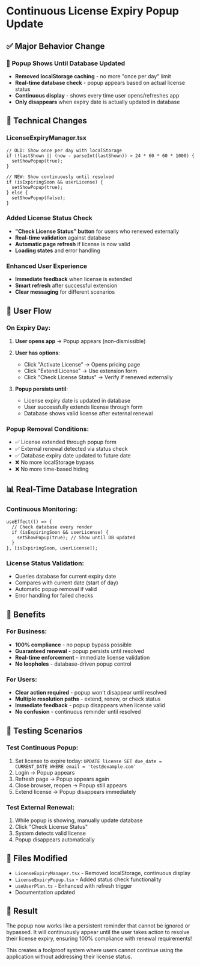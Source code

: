 # Continuous License Expiry Popup Update

## ✅ **Major Behavior Change**

### 🔄 **Popup Shows Until Database Updated**
- **Removed localStorage caching** - no more "once per day" limit
- **Real-time database check** - popup appears based on actual license status
- **Continuous display** - shows every time user opens/refreshes app
- **Only disappears** when expiry date is actually updated in database

## 🔧 **Technical Changes**

### **LicenseExpiryManager.tsx**
```tsx
// OLD: Show once per day with localStorage
if (!lastShown || (now - parseInt(lastShown)) > 24 * 60 * 60 * 1000) {
  setShowPopup(true);
}

// NEW: Show continuously until resolved
if (isExpiringSoon && userLicense) {
  setShowPopup(true);
} else {
  setShowPopup(false);
}
```

### **Added License Status Check**
- **"Check License Status" button** for users who renewed externally
- **Real-time validation** against database
- **Automatic page refresh** if license is now valid
- **Loading states** and error handling

### **Enhanced User Experience**
- **Immediate feedback** when license is extended
- **Smart refresh** after successful extension
- **Clear messaging** for different scenarios

## 🎯 **User Flow**

### **On Expiry Day:**
1. **User opens app** → Popup appears (non-dismissible)
2. **User has options**:
   - Click "Activate License" → Opens pricing page
   - Click "Extend License" → Use extension form
   - Click "Check License Status" → Verify if renewed externally

3. **Popup persists until**:
   - License expiry date is updated in database
   - User successfully extends license through form
   - Database shows valid license after external renewal

### **Popup Removal Conditions:**
- ✅ License extended through popup form
- ✅ External renewal detected via status check
- ✅ Database expiry date updated to future date
- ❌ No more localStorage bypass
- ❌ No more time-based hiding

## 📊 **Real-Time Database Integration**

### **Continuous Monitoring:**
```tsx
useEffect(() => {
  // Check database every render
  if (isExpiringSoon && userLicense) {
    setShowPopup(true); // Show until DB updated
  }
}, [isExpiringSoon, userLicense]);
```

### **License Status Validation:**
- Queries database for current expiry date
- Compares with current date (start of day)
- Automatic popup removal if valid
- Error handling for failed checks

## 🚀 **Benefits**

### **For Business:**
- **100% compliance** - no popup bypass possible
- **Guaranteed renewal** - popup persists until resolved
- **Real-time enforcement** - immediate license validation
- **No loopholes** - database-driven popup control

### **For Users:**
- **Clear action required** - popup won't disappear until resolved
- **Multiple resolution paths** - extend, renew, or check status
- **Immediate feedback** - popup disappears when license valid
- **No confusion** - continuous reminder until resolved

## 🧪 **Testing Scenarios**

### **Test Continuous Popup:**
1. Set license to expire today: `UPDATE license SET due_date = CURRENT_DATE WHERE email = 'test@example.com'`
2. Login → Popup appears
3. Refresh page → Popup appears again
4. Close browser, reopen → Popup still appears
5. Extend license → Popup disappears immediately

### **Test External Renewal:**
1. While popup is showing, manually update database
2. Click "Check License Status"
3. System detects valid license
4. Popup disappears automatically

## 📁 **Files Modified**
- `LicenseExpiryManager.tsx` - Removed localStorage, continuous display
- `LicenseExpiryPopup.tsx` - Added status check functionality
- `useUserPlan.ts` - Enhanced with refresh trigger
- Documentation updated

## 🎉 **Result**
The popup now works like a persistent reminder that cannot be ignored or bypassed. It will continuously appear until the user takes action to resolve their license expiry, ensuring 100% compliance with renewal requirements!

This creates a foolproof system where users cannot continue using the application without addressing their license status.